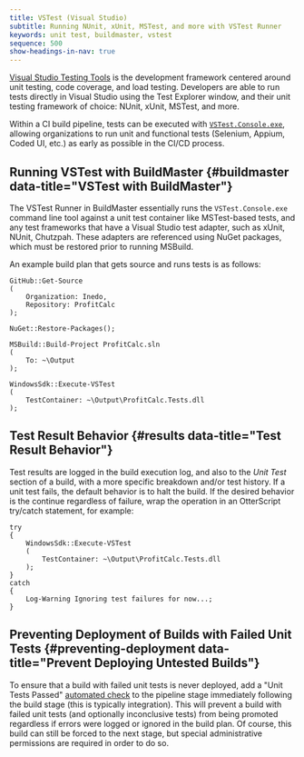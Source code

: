 ```yaml
---
title: VSTest (Visual Studio)
subtitle: Running NUnit, xUnit, MSTest, and more with VSTest Runner
keywords: unit test, buildmaster, vstest
sequence: 500
show-headings-in-nav: true
---
```


[Visual Studio Testing Tools](https://docs.microsoft.com/en-us/visualstudio/test/improve-code-quality) is the development framework centered around unit testing, code coverage, and load testing. Developers are able to run tests directly in Visual Studio using the Test Explorer window, and their unit testing framework of choice: NUnit, xUnit, MSTest, and more.

Within a CI build pipeline, tests can be executed with [`VSTest.Console.exe`](https://docs.microsoft.com/en-us/visualstudio/test/vstest-console-options), allowing organizations to run unit and functional tests (Selenium, Appium, Coded UI, etc.) as early as possible in the CI/CD process.

## Running VSTest with BuildMaster {#buildmaster data-title="VSTest with BuildMaster"}

The VSTest Runner in BuildMaster essentially runs the `VSTest.Console.exe` command line tool against a unit test container like MSTest-based tests, and any test frameworks that have a Visual Studio test adapter, such as xUnit, NUnit, Chutzpah. These adapters are referenced using NuGet packages, which must be restored prior to running MSBuild.

An example build plan that gets source and runs tests is as follows:

```
GitHub::Get-Source
(
    Organization: Inedo,
    Repository: ProfitCalc
);
 
NuGet::Restore-Packages();

MSBuild::Build-Project ProfitCalc.sln
(  
    To: ~\Output
);

WindowsSdk::Execute-VSTest
(
    TestContainer: ~\Output\ProfitCalc.Tests.dll
);
```

## Test Result Behavior {#results data-title="Test Result Behavior"}

Test results are logged in the build execution log, and also to the *Unit Test* section of a build, with a more specific breakdown and/or test history. If a unit test fails, the default behavior is to halt the build. If the desired behavior is the continue regardless of failure, wrap the operation in an OtterScript try/catch statement, for example:

```
try
{
    WindowsSdk::Execute-VSTest
    (
        TestContainer: ~\Output\ProfitCalc.Tests.dll
    );
}
catch
{
    Log-Warning Ignoring test failures for now...;
}
```

## Preventing Deployment of Builds with Failed Unit Tests {#preventing-deployment data-title="Prevent Deploying Untested Builds"}

To ensure that a build with failed unit tests is never deployed, add a "Unit Tests Passed" [automated check](/docs/buildmaster/verification/pipelines/approvals-and-gates/automated-checks) to the pipeline stage immediately following the build stage (this is typically integration). This will prevent a build with failed unit tests (and optionally inconclusive tests) from being promoted regardless if errors were logged or ignored in the build plan. Of course, this build can still be forced to the next stage, but special administrative permissions are required in order to do so.
